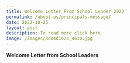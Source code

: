 ```yaml
---
title: Welcome Letter From School Leader 2022
permalink: /about-us/principals-message/
date: 2022-10-25
layout: post
description: To read more click here.
image: /images/8d04d162c_4610.jpg
---
```









**Welcome Letter from School Leaders**

